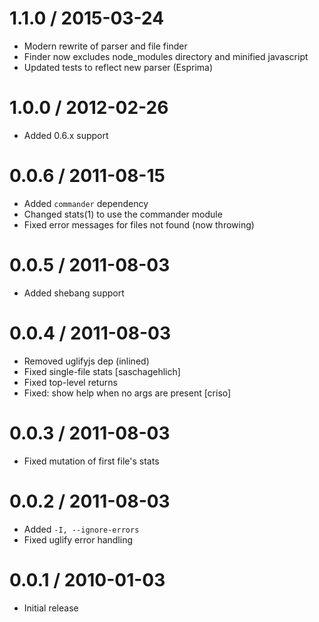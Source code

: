 1.1.0 / 2015-03-24
=================
  
  * Modern rewrite of parser and file finder
  * Finder now excludes node_modules directory and minified javascript
  * Updated tests to reflect new parser (Esprima)

1.0.0 / 2012-02-26 
==================

  * Added 0.6.x support

0.0.6 / 2011-08-15 
==================

  * Added `commander` dependency
  * Changed stats(1) to use the commander module
  * Fixed error messages for files not found (now throwing)

0.0.5 / 2011-08-03 
==================

  * Added shebang support

0.0.4 / 2011-08-03 
==================

  * Removed uglifyjs dep (inlined)
  * Fixed single-file stats [saschagehlich]
  * Fixed top-level returns
  * Fixed: show help when no args are present [criso]

0.0.3 / 2011-08-03 
==================

  * Fixed mutation of first file's stats

0.0.2 / 2011-08-03 
==================

  * Added `-I, --ignore-errors`
  * Fixed uglify error handling

0.0.1 / 2010-01-03
==================

  * Initial release
